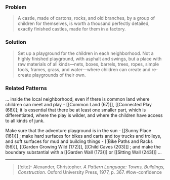 ### Problem
>A castle, made of cartons, rocks, and old branches, by a group of children for themselves, is worth a thousand perfectly detailed, exactly finished castles, made for them in a factory.

### Solution
>Set up a playground for the children in each neighborhood. Not a highly finished playground, with asphalt and swings, but a place with raw materials of all kinds—nets, boxes, barrels, trees, ropes, simple tools, frames, grass, and water—where children can create and re-create playgrounds of their own.

### Related Patterns
... inside the local neighborhood, even if there is common land where children can meet and play - [[Common Land (67)]], [[Connected Play (68)]]; it is essential that there be at least one smaller part, which is differentiated, where the play is wilder, and where the children have access to all kinds of junk.

Make sure that the adventure playground is in the sun - [[Sunny Place (161)]] ; make hard surfaces for bikes and carts and toy trucks and trolleys, and soft surfaces for mud and building things - [[Bike Paths and Racks (56)]], [[Garden Growing Wild (172)]], [[Child Caves (203)]] ; and make the boundary substantial with a [[Garden Wall (173)]] or [[Sitting Wall (243)]] ...

---
> [!cite]- Alexander, Christopher. _A Pattern Language: Towns, Buildings, Construction_. Oxford University Press, 1977, p. 367.
> #low-confidence 